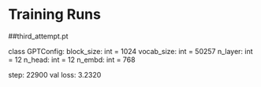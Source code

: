 # Training Runs

##third_attempt.pt

class GPTConfig:
    block_size: int = 1024
    vocab_size: int = 50257
    n_layer: int = 12
    n_head: int = 12
    n_embd: int = 768

step: 22900
val loss: 3.2320